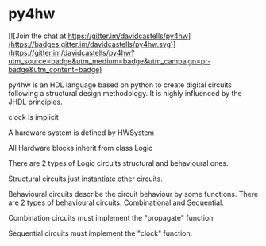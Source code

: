 # py4hw

[![Join the chat at https://gitter.im/davidcastells/py4hw](https://badges.gitter.im/davidcastells/py4hw.svg)](https://gitter.im/davidcastells/py4hw?utm_source=badge&utm_medium=badge&utm_campaign=pr-badge&utm_content=badge)

py4hw is an HDL language based on python to create digital circuits following a structural design methodology. It is highly influenced by the JHDL principles.

clock is implicit

A hardware system is defined by HWSystem


All Hardware blocks inherit from class Logic

There are 2 types of Logic circuits structural and behavioural ones.

Structural circuits just instantiate other circuits.

Behavioural circuits describe the circuit behaviour by some functions.
There are 2 types of behavioural circuits: Combinational and Sequential.

Combination circuits must implement the "propagate" function

Sequential circuits must implement the "clock" function.
